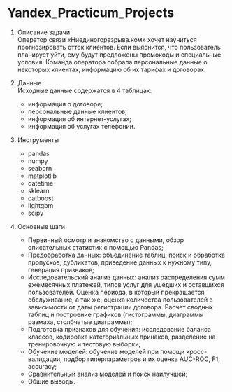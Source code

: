 # Yandex_Practicum_Projects
1. Описание задачи  
   Оператор связи «Ниединогоразрыва.ком» хочет научиться прогнозировать отток клиентов. Если выяснится, что пользователь планирует уйти, ему будут предложены промокоды и специальные условия. 
   Команда оператора собрала персональные данные о некоторых клиентах, информацию об их тарифах и договорах. 

2. Данные  
   Исходные данные содержатся в 4 таблицах:
   - информация о договоре;
   - персональные данные клиентов;
   - информация об интернет-услугах;
   - информация об услугах телефонии.

3. Инструменты  
   - pandas
   - numpy
   - seaborn
   - matplotlib
   - datetime
   - sklearn
   - catboost
   - lightgbm
   - scipy 

4. Основные шаги  
   - Первичный осмотр и знакомство с данными, обзор описательных статистик с помощью Pandas;
   - Предобработка данных: объединение таблиц, поиск и обработка пропусков, дубликатов, приведение данных к нужному типу, генерация признаков;
   - Исследовательский анализ данных: анализ распределения сумм ежемесячных платежей, типов услуг для ушедших и оставшихся пользователей. Оценка периода, в который прекращается обслуживание, а так же, оценка количества пользователей в зависимости от даты регистрации договора. Расчет сводных таблиц и построение графиков (гистограммы, диаграммы размаха, столбчатые диаграммы);
   - Подготовка признаков для обучения: исследование баланса классов, кодировка категориальных принаков, разделение на тренировочную и тестовую выборки;
   - Обучение моделей: обучение моделей при помощи кросс-валидации, подбор гиперпараметров и их оценка AUC-ROC, F1, accuracy;
   - Сравнительный анализ моделей и поиск наилучшей;
   - Общие выводы.






